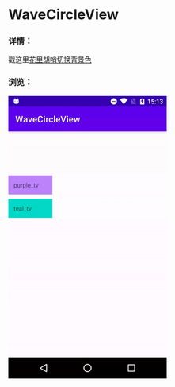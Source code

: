 # WaveCircleView

### 详情：
戳这里[花里胡哨切换背景色](http://xandone.pub/artDetails/160508140022571)

### 浏览：
![image](https://github.com/xandone/WaveCircleView/blob/master/pic/ezgif.com-gif-maker.gif)
